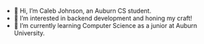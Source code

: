 - 👋 Hi, I’m Caleb Johnson, an Auburn CS student.
- 👀 I’m interested in backend development and honing my craft!
- 🌱 I’m currently learning Computer Science as a junior at Auburn University.

<!---
calebj001/calebj001 is a ✨ special ✨ repository because its `README.md` (this file) appears on your GitHub profile.
You can click the Preview link to take a look at your changes.
--->
